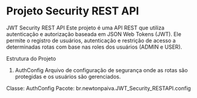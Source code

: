<h1>Projeto Security REST API</h1>
JWT Security REST API
Este projeto é uma API REST que utiliza autenticação e autorização baseada em JSON Web Tokens (JWT). Ele permite o registro de usuários, autenticação e restrição de acesso a determinadas rotas com base nas roles dos usuários (ADMIN e USER).

Estrutura do Projeto
1. AuthConfig
Arquivo de configuração de segurança onde as rotas são protegidas e os usuários são gerenciados.

Classe: AuthConfig
Pacote: br.newtonpaiva.JWT_Security_RESTAPI.config
